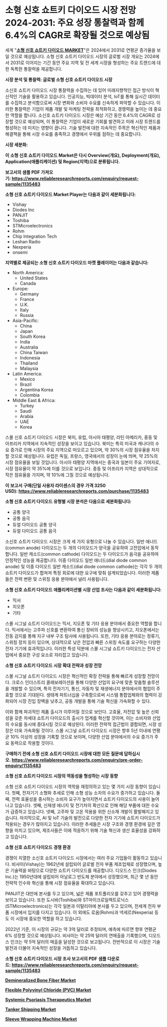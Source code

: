 <p><h1>소형 신호 쇼트키 다이오드 시장 전망 2024-2031: 주요 성장 통찰력과 함께 6.4%의 CAGR로 확장될 것으로 예상됨</h1></p><p>세계 "<strong><a href="https://www.reliableresearchreports.com/small-signal-schottky-diodes-market-in-global-r1135483?utm_campaign=105&utm_medium=8&utm_source=Github&utm_content=ia&utm_term=30112024&utm_id=small-signal-schottky-diodes">소형 신호 쇼트키 다이오드 MARKET</a></strong>"은 2024에서 2031로 연평균 증가율을 보일 것으로 예상됩니다. 소형 신호 쇼트키 다이오드 시장의 글로벌 시장 개요는 2024에서 2031로 이어지는 기간 동안 주요 지역 및 전 세계 시장을 형성하는 주요 트렌드에 대한 독특한 통찰력을 제공합니다.</p>
<p><strong>시장 분석 및 통찰력: 글로벌 소형 신호 쇼트키 다이오드 시장</strong></p>
<p><p>소신호 쇼트키 다이오드 시장 통찰력을 수집하는 데 있어 미래지향적인 접근 방식이 혁신적인 기술을 활용하고 있습니다. 인공지능, 빅데이터 분석, IoT를 통해 실시간 데이터를 수집하고 분석함으로써 시장 변화와 소비자 수요를 신속하게 파악할 수 있습니다. 이러한 통찰력은 기업이 제품 개발 및 마케팅 전략을 최적화하고, 경쟁력을 높이는 데 중요한 역할을 합니다. 소신호 쇼트키 다이오드 시장은 예상 기간 동안 6.4%의 CAGR로 성장할 것으로 예상되며, 이 통찰력은 기업이 새로운 기회를 발견하고 미래 시장 트렌드를 형성하는 데 미치는 영향이 큽니다. 기술 발전에 대한 지속적인 주목은 혁신적인 제품과 해결책을 통해 시장 수요를 충족하고 경쟁에서 우위를 점하는 데 중요합니다.</p><a href="%7CAUTHORITHY_DOMAIN_URL%7C?utm_campaign=105&utm_medium=8&utm_source=Github&utm_content=ia&utm_term=30112024&utm_id=small-signal-schottky-diodes"></a></p>
<p><strong>시장 세분화:</strong></p>
<p><strong>이 소형 신호 쇼트키 다이오드 Market은 다시 Overview(개요), Deployment(개요), Application(애플리케이션) 및 Region(지역)으로 분류됩니다.</strong></p>
<p><strong>보고서의 샘플 PDF 가져오기:&nbsp;<a href="https://www.reliableresearchreports.com/enquiry/request-sample/1135483?utm_campaign=105&utm_medium=8&utm_source=Github&utm_content=ia&utm_term=30112024&utm_id=small-signal-schottky-diodes">https://www.reliableresearchreports.com/enquiry/request-sample/1135483</a></strong><strong></strong></p>
<p><strong>소형 신호 쇼트키 다이오드 Market Player는 다음과 같이 세분화됩니다:</strong></p>
<p><ul><li>Vishay</li><li>Diodes Inc</li><li>PANJIT</li><li>Toshiba</li><li>STMicroelectronics</li><li>Rohm</li><li>Chip Integration Tech</li><li>Leshan Radio</li><li>Nexperia</li><li>onsemi</li></ul></p>
<p><strong>지역별로 제공되는 소형 신호 쇼트키 다이오드 마켓 플레이어는 다음과 같습니다:</strong></p>
<p><ul>
    <li>
        North America:
        <ul>
            <li>United States</li>
            <li>Canada</li>
        </ul>
    </li>
    <li>
        Europe:
        <ul>
            <li>Germany</li>
            <li>France</li>
            <li>U.K.</li>
            <li>Italy</li>
            <li>Russia</li>
        </ul>
    </li>
    <li>
        Asia-Pacific:
        <ul>
            <li>China</li>
            <li>Japan</li>
            <li>South Korea</li>
            <li>India</li>
            <li>Australia</li>
            <li>China Taiwan</li>
            <li>Indonesia</li>
            <li>Thailand</li>
            <li>Malaysia</li>
        </ul>
    </li>
    <li>
        Latin America:
        <ul>
            <li>Mexico</li>
            <li>Brazil</li>
            <li>Argentina Korea</li>
            <li>Colombia</li>
        </ul>
    </li>
    <li>
        Middle East & Africa:
        <ul>
            <li>Turkey</li>
            <li>Saudi</li>
            <li>Arabia</li>
            <li>UAE</li>
            <li>Korea</li>
        </ul>
    </li>
    </ul></p>
<p><p>스몰 신호 쇼트키 다이오드 시장은 북미, 유럽, 아시아 태평양, 라틴 아메리카, 중동 및 아프리카 지역에서 지속적인 성장을 보이고 있습니다. 북미는 특히 미국과 캐나다의 수요 증가로 인해 시장의 주요 지역으로 떠오르고 있으며, 약 30%의 시장 점유율을 차지할 것으로 예상됩니다. 유럽은 독일, 프랑스, 영국에서의 성장이 눈에 띄며, 약 25%의 시장 점유율을 보일 것입니다. 아시아 태평양 지역에서는 중국과 일본이 주요 기여자로, 시장 점유율이 약 35%에 이를 것으로 보입니다. 중동 및 아프리카 지역은 상대적으로 작은 점유율을 가지며, 약 10%에 그칠 것으로 예상됩니다.</p></p>
<p><strong>이 보고서 구매(단일 사용자 라이센스의 경우 가격 3250 USD):&nbsp;<a href="https://www.reliableresearchreports.com/purchase/1135483?utm_campaign=105&utm_medium=8&utm_source=Github&utm_content=ia&utm_term=30112024&utm_id=small-signal-schottky-diodes">https://www.reliableresearchreports.com/purchase/1135483</a></strong></p>
<p><strong>소형 신호 쇼트키 다이오드 유형별 시장 분석은 다음으로 세분화됩니다:</strong></p>
<p><ul><li>공통 양극</li><li>공통 음극</li><li>듀얼 다이오드 공통 양극</li><li>듀얼 다이오드 공통 음극</li></ul></p>
<p><p>소신호 쇼트키 다이오드 시장은 크게 세 가지 유형으로 나눌 수 있습니다. 일반 애너드(common anode) 다이오드는 두 개의 다이오드가 양극을 공유하여 고전압에서 동작합니다. 일반 캐소드(common cathode) 다이오드는 두 다이오드가 음극을 공유하여 안정적인 성능을 제공합니다. 이중 다이오드 일반 애너드(dial diode common anode) 및 이중 다이오드 일반 캐소드(dial diode common cathode)는 각각 두 개의 쇼트키 다이오드가 합쳐져 특정 회로에 대한 요구에 맞춰 설계되었습니다. 이러한 제품들은 전력 변환 및 스위칭 응용 분야에서 널리 사용됩니다.</p></p>
<p><strong>소형 신호 쇼트키 다이오드 애플리케이션별 시장 산업 조사는 다음과 같이 세분화됩니다:</strong></p>
<p><ul><li>믹서</li><li>지오폰</li><li>기타</li></ul></p>
<p><p>스몰 시그널 쇼트키 다이오드는 믹서, 지오폰 및 기타 응용 분야에서 중요한 역할을 합니다. 믹서에서는 고주파 신호를 변환하여 통신 장비의 성능을 향상시키고, 지오폰에서는 진동 감지를 통해 지구 내부 구조 탐사에 사용됩니다. 또한, 기타 응용 분야로는 정류기, 스위칭 장치 등이 있으며, 상대적으로 낮은 전압과 빠른 스위칭 속도를 요구하는 다양한 전자 기기에 효과적입니다. 이러한 특성 덕분에 스몰 시그널 쇼트키 다이오드는 전자 산업에서 중요한 구성 요소로 자리잡고 있습니다.</p></p>
<p><strong>소형 신호 쇼트키 다이오드 시장 확대 전략과 성장 전망</strong></p>
<p><p>스몰 시그널 쇼트키 다이오드 시장은 혁신적인 확장 전략을 통해 빠르게 성장할 전망이다. 크로스 인더스트리 콜래보레이션을 통해 다양한 산업의 요구에 맞춘 맞춤형 솔루션을 개발할 수 있으며, 특히 전자기기, 통신, 자동차 및 재생에너지 분야에서의 협업이 주효할 것으로 기대된다. 생태계 파트너십을 구축함으로써 시스템 통합업체와의 협력이 강화되어 시장 진입 장벽을 낮추고, 공동 개발을 통해 기술 혁신을 가속화할 수 있다.</p><p>이와 함께 파괴적인 제품 출시가 이루어질 것으로 보인다. 고효율, 저전압 및 높은 신뢰성을 갖춘 차세대 쇼트키 다이오드의 출시가 업계를 혁신할 것이며, 이는 소비자와 산업의 수요를 동시에 증대시킬 것으로 예상된다. 이러한 전략적 접근법이 결합되면, 시장 성장은 더욱 가속화될 것이다. 스몰 시그널 쇼트키 다이오드 시장은 향후 5년 이내에 연평균 10% 이상의 성장을 기록할 것으로 보이며, 다양한 산업 분야에서의 수요 증가가 주요 동력으로 작용할 것이다.</p></p>
<p><strong>구매하기 전에 소형 신호 쇼트키 다이오드 시장에 대한 모든 질문에 답하십시오.&nbsp;<a href="https://www.reliableresearchreports.com/enquiry/pre-order-enquiry/1135483?utm_campaign=105&utm_medium=8&utm_source=Github&utm_content=ia&utm_term=30112024&utm_id=small-signal-schottky-diodes">https://www.reliableresearchreports.com/enquiry/pre-order-enquiry/1135483</a></strong><strong></strong></p>
<p><strong>소형 신호 쇼트키 다이오드 시장의 역동성을 형성하는 시장 동향</strong></p>
<p><p>소형 신호 쇼트키 다이오드 시장의 역학을 재정의하고 있는 몇 가지 시장 동향이 있습니다. 첫째, 전자기기 소형화 추세로 인해 소형 성능 소자의 수요가 증가하고 있습니다. 둘째, 전력 효율성을 중시하는 소비자 요구가 높아지면서 쇼트키 다이오드의 사용이 늘어나고 있습니다. 셋째, 신재생 에너지 및 전기차의 확산으로 인해 해당 부품에 대한 수요가 급증하고 있습니다. 넷째, 고주파 및 고온 적용을 위한 신소재 개발이 활발해지고 있습니다. 마지막으로, AI 및 IoT 기술의 발전으로 다양한 전자 기기에 쇼트키 다이오드가 적용되는 경우가 많아지고 있습니다. 이러한 추세들은 시장 구조와 경쟁 환경에 깊은 영향을 미치고 있으며, 제조사들은 이에 적응하기 위해 기술 혁신과 생산 효율성을 강화하고 있습니다.</p></p>
<p><strong>소형 신호 쇼트키 다이오드 경쟁 환경</strong></p>
<p><p>경쟁이 치열한 소신호 쇼트키 다이오드 시장에서는 여러 주요 기업들이 활동하고 있습니다. 비샤이(Vishay)는 1962년에 설립되어 글로벌 전자 부품 제조업체로 성장했으며, 높은 기술력을 바탕으로 다양한 쇼트키 다이오드를 제공합니다. 디오드스 인크(Diodes Inc.)는 1950년대에 설립되어 아날로그 반도체 분야에서 성장했으며, 최근 몇 년 동안 전략적 인수와 혁신을 통해 시장 점유율을 확대하고 있습니다.</p><p>PANJIT은 대만에 본사를 두고 있으며, 넓은 제품 포트폴리오를 갖추고 있어 경쟁력을 보이고 있습니다. 또한 도시바(Toshiba)와 ST마이크로일렉트로닉스(STMicroelectronics)는 각각 일본과 이탈리아에 본사를 두고 있으며, 전세계 전자 부품 시장에서 입지를 다지고 있습니다. 이 외에도 로옴(Rohm)과 넥세르(Nexperia) 등도 이 시장에 중요한 역할을 하고 있습니다.</p><p>2022년 기준, 이 시장의 규모는 약 3억 달러로 추정되며, 예측에 따르면 향후 연평균 6% 성장할 것으로 예상됩니다. 비샤이는 약 25억 달러의 연매출을 기록했으며, 디오드스 인크는 약 5억 달러의 매출을 달성한 것으로 보고됩니다. 전반적으로 이 시장은 기술 발전과 더불어 지속적인 성장을 거듭하고 있습니다.</p></p>
<p><strong>소형 신호 쇼트키 다이오드 시장 조사 보고서의 PDF 샘플 다운로드:&nbsp;<a href="https://www.reliableresearchreports.com/enquiry/request-sample/1135483?utm_campaign=105&utm_medium=8&utm_source=Github&utm_content=ia&utm_term=30112024&utm_id=small-signal-schottky-diodes">https://www.reliableresearchreports.com/enquiry/request-sample/1135483</a></strong></p>
<p><strong><p><a href="https://issuu.com/reportprime-2/docs/demineralized-bone-fiber-market-size-2030.pptx?utm_campaign=105&utm_medium=8&utm_source=Github&utm_content=ia&utm_term=30112024&utm_id=small-signal-schottky-diodes">Demineralized Bone Fiber Market</a></p><p><a href="https://issuu.com/reportprime-2/docs/flexible-polyvinyl-chloride-pvc-market-size-2030.p?utm_campaign=105&utm_medium=8&utm_source=Github&utm_content=ia&utm_term=30112024&utm_id=small-signal-schottky-diodes">Flexible Polyvinyl Chloride (PVC) Market</a></p><p><a href="https://github.com/petbigbeepjn/Market-Research-Report-List-1/blob/main/systemic-psoriasis-therapeutics-market.md?utm_campaign=105&utm_medium=8&utm_source=Github&utm_content=ia&utm_term=30112024&utm_id=small-signal-schottky-diodes">Systemic Psoriasis Therapeutics Market</a></p><p><a href="https://github.com/dmitriyvo6rog/Market-Research-Report-List-1/blob/main/tanker-shipping-market.md?utm_campaign=105&utm_medium=8&utm_source=Github&utm_content=ia&utm_term=30112024&utm_id=small-signal-schottky-diodes">Tanker Shipping Market</a></p><p><a href="https://www.linkedin.com/pulse/sleeve-wrapping-machine-industry-sector-market-dynamics-future-fuzwe?utm_campaign=105&utm_medium=8&utm_source=Github&utm_content=ia&utm_term=30112024&utm_id=small-signal-schottky-diodes">Sleeve Wrapping Machine Market</a></p></strong></p>
